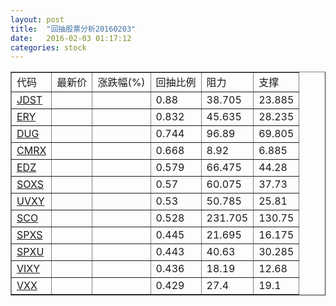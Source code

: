 ```yaml
---
layout: post
title:  "回抽股票分析20160203"
date:   2016-02-03 01:17:12
categories: stock
---
```

<script type="text/javascript">
var stockList = []
stockList.push('gb_jdst');
stockList.push('gb_ery');
stockList.push('gb_dug');
stockList.push('gb_cmrx');
stockList.push('gb_edz');
stockList.push('gb_soxs');
stockList.push('gb_uvxy');
stockList.push('gb_sco');
stockList.push('gb_spxs');
stockList.push('gb_spxu');
stockList.push('gb_vixy');
stockList.push('gb_vxx');
</script>
<table border="1">
 <tr>
 <td>代码</td>
 <td>最新价</td>
 <td>涨跌幅(%)</td>
 <td>回抽比例</td>
 <td>阻力</td>
 <td>支撑</td>
</tr>
  <tr id="jdst">
  <td><a href="http://stock.finance.sina.com.cn/usstock/quotes/JDST.html" target="_blank">JDST</a></td><td></td><td></td><td>0.88</td><td>38.705</td><td>23.885</td></tr>
  <tr id="ery">
  <td><a href="http://stock.finance.sina.com.cn/usstock/quotes/ERY.html" target="_blank">ERY</a></td><td></td><td></td><td>0.832</td><td>45.635</td><td>28.235</td></tr>
  <tr id="dug">
  <td><a href="http://stock.finance.sina.com.cn/usstock/quotes/DUG.html" target="_blank">DUG</a></td><td></td><td></td><td>0.744</td><td>96.89</td><td>69.805</td></tr>
  <tr id="cmrx">
  <td><a href="http://stock.finance.sina.com.cn/usstock/quotes/CMRX.html" target="_blank">CMRX</a></td><td></td><td></td><td>0.668</td><td>8.92</td><td>6.885</td></tr>
  <tr id="edz">
  <td><a href="http://stock.finance.sina.com.cn/usstock/quotes/EDZ.html" target="_blank">EDZ</a></td><td></td><td></td><td>0.579</td><td>66.475</td><td>44.28</td></tr>
  <tr id="soxs">
  <td><a href="http://stock.finance.sina.com.cn/usstock/quotes/SOXS.html" target="_blank">SOXS</a></td><td></td><td></td><td>0.57</td><td>60.075</td><td>37.73</td></tr>
  <tr id="uvxy">
  <td><a href="http://stock.finance.sina.com.cn/usstock/quotes/UVXY.html" target="_blank">UVXY</a></td><td></td><td></td><td>0.53</td><td>50.785</td><td>25.81</td></tr>
  <tr id="sco">
  <td><a href="http://stock.finance.sina.com.cn/usstock/quotes/SCO.html" target="_blank">SCO</a></td><td></td><td></td><td>0.528</td><td>231.705</td><td>130.75</td></tr>
  <tr id="spxs">
  <td><a href="http://stock.finance.sina.com.cn/usstock/quotes/SPXS.html" target="_blank">SPXS</a></td><td></td><td></td><td>0.445</td><td>21.695</td><td>16.175</td></tr>
  <tr id="spxu">
  <td><a href="http://stock.finance.sina.com.cn/usstock/quotes/SPXU.html" target="_blank">SPXU</a></td><td></td><td></td><td>0.443</td><td>40.63</td><td>30.285</td></tr>
  <tr id="vixy">
  <td><a href="http://stock.finance.sina.com.cn/usstock/quotes/VIXY.html" target="_blank">VIXY</a></td><td></td><td></td><td>0.436</td><td>18.19</td><td>12.68</td></tr>
  <tr id="vxx">
  <td><a href="http://stock.finance.sina.com.cn/usstock/quotes/VXX.html" target="_blank">VXX</a></td><td></td><td></td><td>0.429</td><td>27.4</td><td>19.1</td></tr>
</table>
